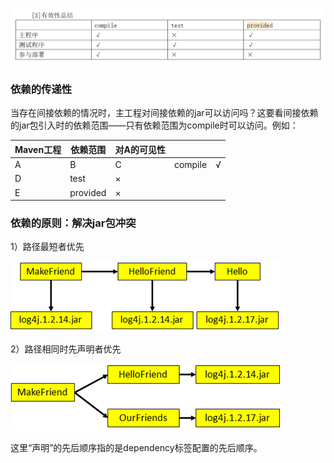 ![1594951077068](作用域.assets/1594951077068.png)

###  依赖的传递性

当存在间接依赖的情况时，主工程对间接依赖的jar可以访问吗？这要看间接依赖的jar包引入时的依赖范围——只有依赖范围为compile时可以访问。例如：

| Maven工程 | 依赖范围 | 对A的可见性 |         |      |
| --------- | -------- | ----------- | ------- | ---- |
| A         | B        | C           | compile | √    |
| D         | test     | ×           |         |      |
| E         | provided | ×           |         |      |

###  依赖的原则：解决jar包冲突 

1）路径最短者优先

![img](%E4%BD%9C%E7%94%A8%E5%9F%9F.assets/clip_image002.png)

2）路径相同时先声明者优先

![img](%E4%BD%9C%E7%94%A8%E5%9F%9F.assets/clip_image004.png)

这里“声明”的先后顺序指的是dependency标签配置的先后顺序。